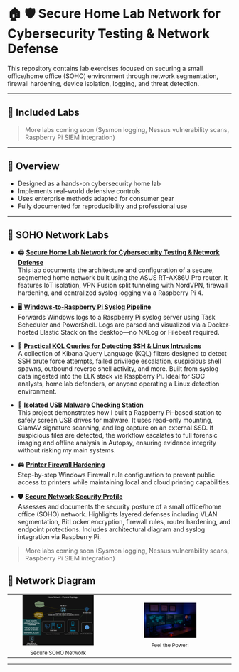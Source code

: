 # 🏠 🛡️ Secure Home Lab Network for Cybersecurity Testing & Network Defense

This repository contains lab exercises focused on securing a small office/home office (SOHO) environment through network segmentation, firewall hardening, device isolation, logging, and threat detection.

---

## 🔧 Included Labs



> More labs coming soon (Sysmon logging, Nessus vulnerability scans, Raspberry Pi SIEM integration)

---

## 📎 Overview

- Designed as a hands-on cybersecurity home lab
- Implements real-world defensive controls
- Uses enterprise methods adapted for consumer gear
- Fully documented for reproducibility and professional use

---

## 🧪 SOHO Network Labs

- 🖨️ **[Secure Home Lab Network for Cybersecurity Testing & Network Defense](secure-soho-network-lab/)**  
  This lab documents the architecture and configuration of a secure, segmented home network built using the ASUS RT-AX86U Pro router. It features IoT isolation, VPN Fusion split tunneling with NordVPN, firewall hardening, and centralized syslog logging via a Raspberry Pi 4.

- 🖥️ **[Windows-to-Raspberry Pi Syslog Pipeline](https://github.com/SecOpsPete/secure-soho-network/tree/main/log-forwarding-pipeline)**  
Forwards Windows logs to a Raspberry Pi syslog server using Task Scheduler and PowerShell. Logs are parsed and visualized via a Docker-hosted Elastic Stack on the desktop—no NXLog or Filebeat required.

- 🧠 **[Practical KQL Queries for Detecting SSH & Linux Intrusions](https://github.com/SecOpsPete/secure-soho-network/tree/main/kql-linux-threat-queries)**  
  A collection of Kibana Query Language (KQL) filters designed to detect SSH brute force attempts, failed privilege escalation, suspicious shell spawns, outbound reverse shell activity, and more. Built from syslog data ingested into the ELK stack via Raspberry Pi. Ideal for SOC analysts, home lab defenders, or anyone operating a Linux detection environment.

- 💽 **[Isolated USB Malware Checking Station](https://github.com/SecOpsPete/secure-soho-network/tree/main/USB-malware-checking-station)**  
  This project demonstrates how I built a Raspberry Pi–based station to safely screen USB drives for malware. It uses read-only mounting, ClamAV signature scanning, and log capture on an external SSD. If suspicious files are detected, the workflow escalates to full forensic imaging and offline analysis in Autopsy, ensuring evidence integrity without risking my main systems.

- 🖨️ **[Printer Firewall Hardening](https://github.com/SecOpsPete/cybersecurity-tools/blob/main/printer-firewall-hardening/README.md)**  
  Step-by-step Windows Firewall rule configuration to prevent public access to printers while maintaining local and cloud printing capabilities.

- 🛡️ **[Secure Network Security Profile](https://github.com/SecOpsPete/secure-soho-network/blob/main/network-security-profile/README.md)**  
  Assesses and documents the security posture of a small office/home office (SOHO) network. Highlights layered defenses including VLAN segmentation, BitLocker encryption, firewall rules, router hardening, and endpoint protections. Includes architectural diagram and syslog integration via Raspberry Pi.

> More labs coming soon (Sysmon logging, Nessus vulnerability scans, Raspberry Pi SIEM integration)


## 📸 Network Diagram

<table>
  <tr>
    <td align="center">
      <img src="secure-soho-network-lab/images/HomeLabNetwork.png" width="75%"><br>
      <sub>Secure SOHO Network</sub>
    </td>
    <td align="center">
      <img src="secure-soho-network-lab/images/HomeNetworkLab.png" width="45%"><br>
      <sub>Feel the Power!</sub>
    </td>
  </tr>
</table>

---


